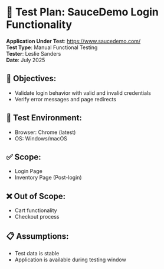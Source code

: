 # 🧪 Test Plan: SauceDemo Login Functionality

**Application Under Test**: https://www.saucedemo.com/  
**Test Type**: Manual Functional Testing  
**Tester**: Leslie Sanders  
**Date**: July 2025

## 🎯 Objectives:
- Validate login behavior with valid and invalid credentials
- Verify error messages and page redirects

## 🔧 Test Environment:
- Browser: Chrome (latest)
- OS: Windows/macOS

## ✅ Scope:
- Login Page
- Inventory Page (Post-login)

## ❌ Out of Scope:
- Cart functionality
- Checkout process

## 📋 Assumptions:
- Test data is stable
- Application is available during testing window
